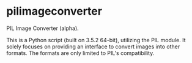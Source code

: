 # pilimageconverter
PIL Image Converter (alpha).

This is a Python script (built on 3.5.2 64-bit), utilizing the PIL module.
It solely focuses on providing an interface to convert images into other formats.
The formats are only limited to PIL's compatibility.
